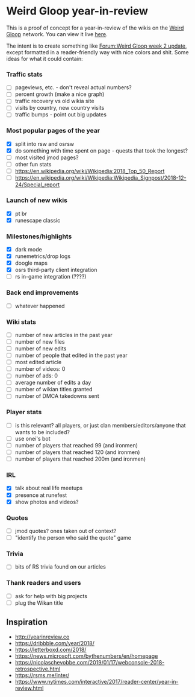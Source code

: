 # Weird Gloop year-in-review

This is a proof of concept for a year-in-review of the wikis on the [Weird Gloop](https://weirdgloop.org) network. You can view it live [here](https://iiii-i-i-i.github.io/year-in-review/).

The intent is to create something like [Forum:Weird Gloop week 2 update](https://meta.weirdgloop.org/w/Forum:Weird_Gloop_week_2_update), except formatted in a reader-friendly way with nice colors and shit. Some ideas for what it could contain:

### Traffic stats
- [ ] pageviews, etc. - don't reveal actual numbers?
- [ ] percent growth (make a nice graph)
- [ ] traffic recovery vs old wikia site
- [ ] visits by country, new country visits
- [ ] traffic bumps - point out big updates

### Most popular pages of the year
- [x] split into rsw and osrsw
- [x] do something with time spent on page - quests that took the longest?
- [ ] most visited jmod pages?
- [ ] other fun stats
- [ ] https://en.wikipedia.org/wiki/Wikipedia:2018_Top_50_Report
- [ ] https://en.wikipedia.org/wiki/Wikipedia:Wikipedia_Signpost/2018-12-24/Special_report

### Launch of new wikis
- [x] pt br
- [x] runescape classic

### Milestones/highlights
- [x] dark mode
- [x] runemetrics/drop logs
- [x] doogle maps
- [x] osrs third-party client integration
- [ ] rs in-game integration (????)

### Back end improvements
- [ ] whatever happened

### Wiki stats
- [ ] number of new articles in the past year
- [ ] number of new files
- [ ] number of new edits
- [ ] number of people that edited in the past year
- [ ] most edited article
- [ ] number of videos: 0
- [ ] number of ads: 0
- [ ] average number of edits a day
- [ ] number of wikian titles granted
- [ ] number of DMCA takedowns sent

### Player stats
- [ ] is this relevant? all players, or just clan members/editors/anyone that wants to be included?
- [ ] use onei's bot
- [ ] number of players that reached 99 (and ironmen)
- [ ] number of players that reached 120 (and ironmen)
- [ ] number of players that reached 200m (and ironmen)

### IRL
- [x] talk about real life meetups
- [x] presence at runefest
- [x] show photos and videos?

### Quotes
- [ ] jmod quotes? ones taken out of context?
- [ ] "identify the person who said the quote" game

### Trivia
- [ ] bits of RS trivia found on our articles

### Thank readers and users
- [ ] ask for help with big projects
- [ ] plug the Wikan title

## Inspiration
* http://yearinreview.co
* https://dribbble.com/year/2018/
* https://letterboxd.com/2018/
* https://news.microsoft.com/bythenumbers/en/homepage
* https://nicolaschevobbe.com/2019/01/17/webconsole-2018-retrospective.html
* https://rsms.me/inter/
* https://www.nytimes.com/interactive/2017/reader-center/year-in-review.html
